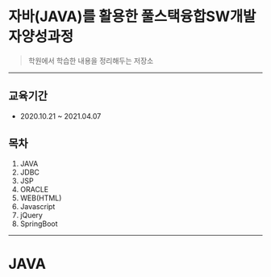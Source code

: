 # 자바(JAVA)를 활용한 풀스택융합SW개발자양성과정
>학원에서 학습한 내용을 정리해두는 저장소

----------------------------------------------------

## 교육기간 
- 2020.10.21 ~ 2021.04.07

## 목차
1. JAVA
2. JDBC
3. JSP
4. ORACLE
5. WEB(HTML)
6. Javascript
7. jQuery
8. SpringBoot

---

# JAVA
